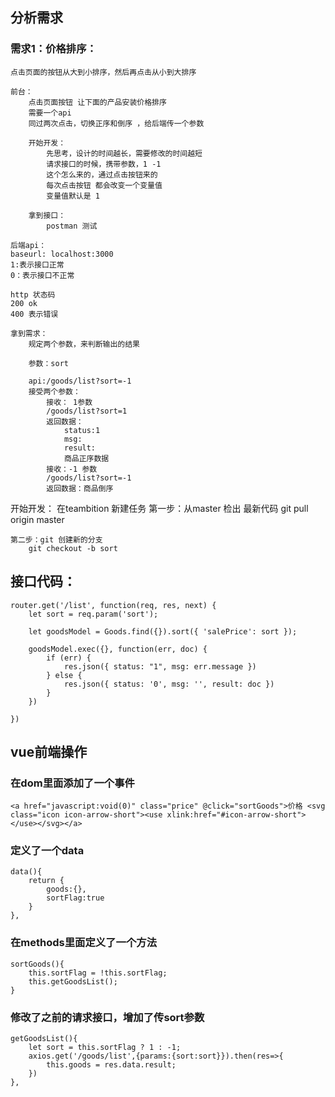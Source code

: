 
## 分析需求

###  需求1：价格排序：
    点击页面的按钮从大到小排序，然后再点击从小到大排序

    前台：
        点击页面按钮 让下面的产品安装价格排序
        需要一个api
        同过两次点击，切换正序和倒序 ，给后端传一个参数

        开始开发：
            先思考，设计的时间越长，需要修改的时间越短
            请求接口的时候，携带参数，1 -1
            这个怎么来的，通过点击按钮来的
            每次点击按钮 都会改变一个变量值
            变量值默认是 1

        拿到接口：
            postman 测试

    后端api：
    baseurl: localhost:3000
    1:表示接口正常
    0：表示接口不正常

    http 状态码 
    200 ok
    400 表示错误

    拿到需求：
        规定两个参数，来判断输出的结果

        参数：sort

        api:/goods/list?sort=-1 
        接受两个参数：
            接收： 1参数
            /goods/list?sort=1   
            返回数据：
                status:1
                msg:
                result:
                商品正序数据
            接收：-1 参数
            /goods/list?sort=-1   
            返回数据：商品倒序

开始开发：
    在teambition 新建任务
    第一步：从master 检出 最新代码
        git pull origin master

    第二步：git 创建新的分支
        git checkout -b sort
     

## 接口代码：
```
router.get('/list', function(req, res, next) {
    let sort = req.param('sort');

    let goodsModel = Goods.find({}).sort({ 'salePrice': sort });

    goodsModel.exec({}, function(err, doc) {
        if (err) {
            res.json({ status: "1", msg: err.message })
        } else {
            res.json({ status: '0', msg: '', result: doc })
        }
    })

})
```

## vue前端操作


### 在dom里面添加了一个事件

```
<a href="javascript:void(0)" class="price" @click="sortGoods">价格 <svg class="icon icon-arrow-short"><use xlink:href="#icon-arrow-short"></use></svg></a>
```

### 定义了一个data

```
data(){
    return {
        goods:{},
        sortFlag:true
    }
},

```

### 在methods里面定义了一个方法

```
sortGoods(){
    this.sortFlag = !this.sortFlag;
    this.getGoodsList();
}
```

### 修改了之前的请求接口，增加了传sort参数
```
getGoodsList(){
    let sort = this.sortFlag ? 1 : -1;
    axios.get('/goods/list',{params:{sort:sort}}).then(res=>{
        this.goods = res.data.result;
    })
},
```